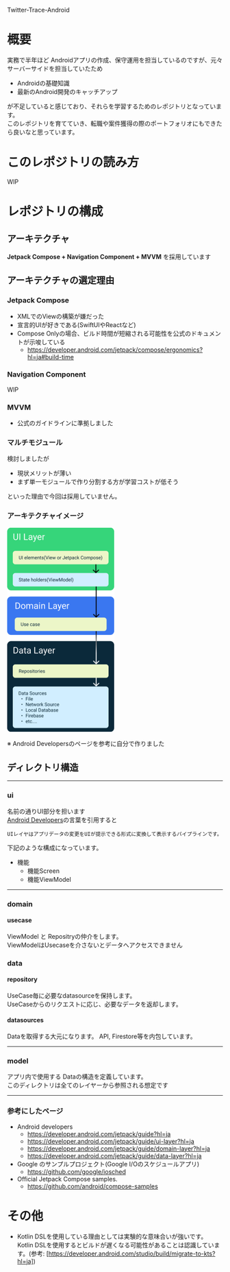 Twitter-Trace-Android
# 概要
実務で半年ほど Androidアプリの作成、保守運用を担当しているのですが、元々サーバーサイドを担当していたため
- Androidの基礎知識
- 最新のAndroid開発のキャッチアップ

が不足していると感じており、それらを学習するためのレポジトリとなっています。  
このレポジトリを育てていき、転職や案件獲得の際のポートフォリオにもできたら良いなと思っています。


# このレポジトリの読み方
WIP


# レポジトリの構成
## アーキテクチャ
**Jetpack Compose + Navigation Component + MVVM** を採用しています

## アーキテクチャの選定理由
### Jetpack Compose
- XMLでのViewの構築が嫌だった
- 宣言的UIが好きである(SwiftUIやReactなど)
- Compose Onlyの場合、ビルド時間が短縮される可能性を公式のドキュメントが示唆している
  - https://developer.android.com/jetpack/compose/ergonomics?hl=ja#build-time

### Navigation Component
WIP


### MVVM
- 公式のガイドラインに準拠しました

### マルチモジュール

検討しましたが
- 現状メリットが薄い
- まず単一モジュールで作り分割する方が学習コストが低そう

といった理由で今回は採用していません。

### アーキテクチャイメージ
<img src="/images/Architecture.png" width="250">

※ Android Developersのページを参考に自分で作りました

## ディレクトリ構造

---

### ui
名前の通りUI部分を担います  
[Android Developers](https://developer.android.com/jetpack/guide/ui-layer?hl=ja)の言葉を引用すると
```
UIレイヤはアプリデータの変更をUIが提示できる形式に変換して表示するパイプラインです。
```


下記のような構成になっています。
- 機能
  - 機能Screen
  - 機能ViewModel

---

### domain
#### usecase
ViewModel と Repositryの仲介をします。  
ViewModelはUsecaseを介さないとデータへアクセスできません

### data
#### repository
UseCase毎に必要なdatasourceを保持します。  
UseCaseからのリクエストに応じ、必要なデータを返却します。

#### datasources
Dataを取得する大元になります。
API, Firestore等を内包しています。

---

### model
アプリ内で使用する Dataの構造を定義しています。  
このディレクトリは全てのレイヤーから参照される想定です

---

### 参考にしたページ

- Android developers
  - https://developer.android.com/jetpack/guide?hl=ja
  - https://developer.android.com/jetpack/guide/ui-layer?hl=ja
  - https://developer.android.com/jetpack/guide/domain-layer?hl=ja
  - https://developer.android.com/jetpack/guide/data-layer?hl=ja
- Google のサンプルプロジェクト(Google I/Oのスケジュールアプリ)
  - https://github.com/google/iosched
- Official Jetpack Compose samples.
  - https://github.com/android/compose-samples

# その他
- Kotlin DSLを使用している理由としては実験的な意味合いが強いです。  
  Kotlin DSLを使用するとビルドが遅くなる可能性があることは認識しています。(参考: [https://developer.android.com/studio/build/migrate-to-kts?hl=ja])

